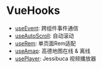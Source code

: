 # VueHooks

- [useEvent](./useEvent.md): 跨组件事件通信
- [useAutoScroll](./useAutoScroll.md): 自动滚动
- [useRem](./useRem.md): 单页面Rem适配
- [useAmap](./useAmap.md): 高德地图在线 & 离线
- [usePlayer](./usePlayer.md): Jessibuca 视频播放器
